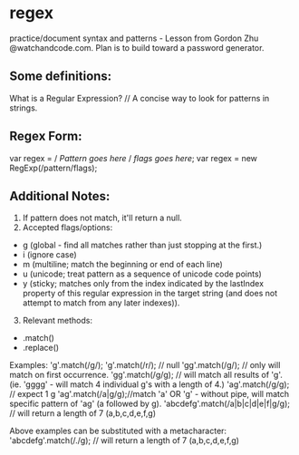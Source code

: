 # regex
practice/document syntax and patterns - Lesson from Gordon Zhu @watchandcode.com. Plan is to build toward a password generator.

## Some definitions:
What is a Regular Expression?
  // A concise way to look for patterns in strings.
  
## Regex Form: 
var regex = / *Pattern goes here* / *flags goes here*; 
var regex = new RegExp(/pattern/flags);

## Additional Notes: 
1. If pattern does not match, it'll return a null. 
2. Accepted flags/options: 
  - g (global - find all matches rather than just stopping at the first.)
  - i (ignore case)
  - m (multiline; match the beginning or end of each line)
  - u (unicode; treat pattern as a sequence of unicode code points)
  - y (sticky; matches only from the index indicated by the lastIndex property of this regular expression in the target string (and does          not attempt to match from any later indexes)).
3. Relevant methods:
  - .match()
  - .replace()


Examples:
'g'.match(/g/);
'g'.match(/r/); // null
'gg'.match(/g/); // only will match on first occurrence.
'gg'.match(/g/g); // will match all results of 'g'. (ie. 'gggg' - will match 4 individual g's with a length of 4.)
'ag'.match(/g/g); // expect 1 g
'ag'.match(/a|g/g);//match 'a' OR 'g' - without pipe, will match specific pattern of 'ag' (a followed by g).
'abcdefg'.match(/a|b|c|d|e|f|g/g); // will return a length of 7 (a,b,c,d,e,f,g)

Above examples can be substituted with a metacharacter:
'abcdefg'.match(/./g); // will return a length of 7 (a,b,c,d,e,f,g)
